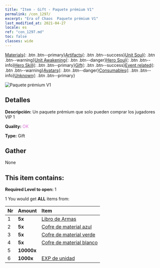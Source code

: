 ```yaml
---
title: "Item - Gift - Paquete prémium V1"
permalink: /con_1297/
excerpt: "Era of Chaos  Paquete prémium V1"
last_modified_at: 2021-04-27
locale: es
ref: "con_1297.md"
toc: false
classes: wide
---
```

 [Materials](/ItemsES/){: .btn .btn--primary}[Artifacts](/ItemsES/Artifacts/){: .btn .btn--success}[Unit Soul](/ItemsES/UnitSoul/){: .btn .btn--warning}[Unit Awakening](/ItemsES/UnitAwakening/){: .btn .btn--danger}[Hero Soul](/ItemsES/HeroSoul/){: .btn .btn--info}[Hero Skill](/ItemsES/HeroSkill/){: .btn .btn--primary}[Gift](/ItemsES/Gift/){: .btn .btn--success}[Event related](/ItemsES/Events/){: .btn .btn--warning}[Avatars](/ItemsES/Avatars/){: .btn .btn--danger}[Consumables](/ItemsES/Consumables/){: .btn .btn--info}[Unknown](/ItemsES/Unknown/){: .btn .btn--primary}

 ![Paquete prémium V1](/images/t/i_905001.png)

## Detalles
 **Descripción:** Un paquete prémium que solo pueden comprar los jugadores VIP 1

 **Quality:** <span style="color: #DA70D6">OK</span>

 **Type:** Gift

## Gather

  None

## This item contains:

 **Required Level to open:** 1

 1 You would get **ALL** items  from:

  | Nr | Amount |     Item    |
  |:---|:-------|:------------|
  | 1 |  **5x** | [Libro de Armas](/ItemsES/mat_18/) |  | 
  | 2 |  **5x** | [Cofre de material azul](/ItemsES/con_1256/) |  | 
  | 3 |  **5x** | [Cofre de material verde](/ItemsES/con_1255/) |  | 
  | 4 |  **5x** | [Cofre de material blanco](/ItemsES/con_1254/) |  | 
  | 5 |  **10000x** | <i class="fas fa-coins"/> |  | 
  | 6 |  **1000x** | [EXP de unidad](/ItemsES/con_902/) |  | 
